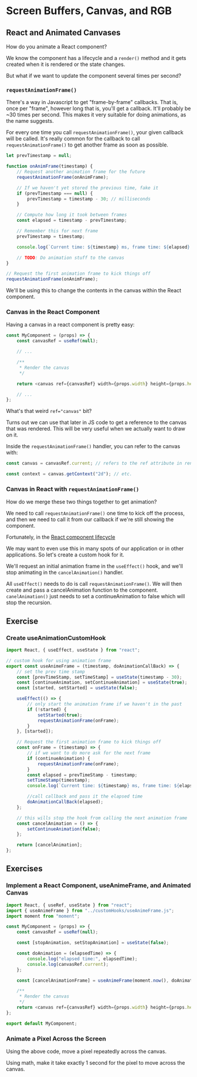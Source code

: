 # Screen Buffers, Canvas, and RGB

## React and Animated Canvases

How do you animate a React component?

We know the component has a lifecycle and a `render()` method and it gets
created when it is rendered or the state changes.

But what if we want to update the component several times per second?

### `requestAnimationFrame()`

There's a way in Javascript to get "frame-by-frame" callbacks. That is, once per
"frame", however long that is, you'll get a callback. It'll probably be ~30
times per second. This makes it very suitable for doing animations, as the name
suggests.

For every one time you call `requestAnimationFrame()`, your given callback will
be called. It's really common for the callback to call `requestAnimationFrame()`
to get another frame as soon as possible.

```javascript
let prevTimestamp = null;

function onAnimFrame(timestamp) {
    // Request another animation frame for the future
    requestAnimationFrame(onAnimFrame);

    // If we haven't yet stored the previous time, fake it
    if (prevTimestamp === null) {
        prevTimestamp = timestamp - 30; // milliseconds
    }

    // Compute how long it took between frames
    const elapsed = timestamp - prevTimestamp;

    // Remember this for next frame
    prevTimestamp = timestamp;

    console.log(`Current time: ${timestamp} ms, frame time: ${elapsed} ms`);

    // TODO: Do animation stuff to the canvas
}

// Request the first animation frame to kick things off
requestAnimationFrame(onAnimFrame);
```

We'll be using this to change the contents in the canvas within the React
component.

### Canvas in the React Component

Having a canvas in a react component is pretty easy:

```javascript
const MyComponent = (props) => {
    const canvasRef = useRef(null);

    // ...

    /**
     * Render the canvas
     */

    return <canvas ref={canvasRef} width={props.width} height={props.height} />;

    // ...
};
```

What's that weird `ref="canvas"` bit?

Turns out we can use that later in JS code to get a reference to the canvas that
was rendered. This will be very useful when we actually want to draw on it.

Inside the `requestAnimationFrame()` handler, you can refer to the canvas with:

```javascript
const canvas = canvasRef.current; // refers to the ref attribute in render()

const context = canvas.getContext("2d"); // etc.
```

### Canvas in React with `requestAnimationFrame()`

How do we merge these two things together to get animation?

We need to call `requestAnimationFrame()` one time to kick off the process, and
then we need to call it from our callback if we're still showing the component.

Fortunately, in the [React component
lifecycle](https://reactjs.org/docs/react-component.html)

We may want to even use this in many spots of our application or in other
applications. So let's create a custom hook for it.

We'll request an initial animation frame in the `useEffect()` hook,
and we'll stop animating in the `cancelAnimation()` handler.

All `useEffect()` needs to do is call `requestAnimationFrame()`. We will then
create and pass a cancelAnimation function to the component.
`canelAnimation()` just needs to set a continueAnimation to false which will
stop the recursion.

## Exercise

### Create useAnimationCustomHook

```javascript
import React, { useEffect, useState } from "react";

// custom hook for using animation frame
export const useAnimeFrame = (timestamp, doAnimationCallBack) => {
    // set the prev time stamp
    const [prevTimeStamp, setTimeStamp] = useState(timestamp - 30);
    const [continueAnimation, setContinueAnimation] = useState(true);
    const [started, setStarted] = useState(false);

    useEffect(() => {
        // only start the animation frame if we haven't in the past
        if (!started) {
            setStarted(true);
            requestAnimationFrame(onFrame);
        }
    }, [started]);

    // Request the first animation frame to kick things off
    const onFrame = (timestamp) => {
        // if we want to do more ask for the next frame
        if (continueAnimation) {
            requestAnimationFrame(onFrame);
        }
        const elapsed = prevTimeStamp - timestamp;
        setTimeStamp(timestamp);
        console.log(`Current time: ${timestamp} ms, frame time: ${elapsed} ms`);

        //call callback and pass it the elapsed time
        doAnimationCallBack(elapsed);
    };

    // this wills stop the hook from calling the next animation frame
    const cancelAnimation = () => {
        setContinueAnimation(false);
    };

    return [cancelAnimation];
};
```

## Exercises

### Implement a React Component, useAnimeFrame, and Animated Canvas

```javascript
import React, { useRef, useState } from "react";
import { useAnimeFrame } from "../customHooks/useAnimeFrame.js";
import moment from "moment";

const MyComponent = (props) => {
    const canvasRef = useRef(null);

    const [stopAnimation, setStopAnimation] = useState(false);

    const doAnimation = (elapsedTime) => {
        console.log("elapsed time:", elapsedTime);
        console.log(canvasRef.current);
    };

    const [cancelAnimationFrame] = useAnimeFrame(moment.now(), doAnimation);

    /**
     * Render the canvas
     */
    return <canvas ref={canvasRef} width={props.width} height={props.height} />;
};

export default MyComponent;
```

### Animate a Pixel Across the Screen

Using the above code, move a pixel repeatedly across the canvas.

Using math, make it take exactly 1 second for the pixel to move across the canvas.
